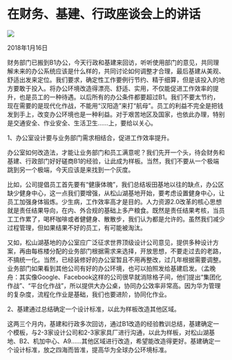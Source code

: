 # 在财务、基建、行政座谈会上的讲话
<img class="pv" src="https://api.visitor.plantree.me/visitor-badge/pv?namespace=plantree.me&key=renzhengfei-speeches/与财务基建行政座谈会上的讲话.md">



2018年1月16日



 财务部门已搬到B1办公，今天行政和基建来回访，听听使用部门的意见，共同理解未来的办公系统应该是什么样的，共同讨论如何调整才合理，最后基建从美观、舒适出发来定位。我们要求，确定性工作要例行节约、精于细算，但是该投入的地方要敢于投入。将办公环境改造得漂亮、舒适、实用，不仅能促进工作效率的提升，也是员工的一种待遇。以后所有的办公条件都要超过B1。我们不要太节约，现在需要的是现代化作战，不能用“汉阳造”来打“航母”。员工的利益不完全是把钱发到手上，改变办公环境也是一种利益。对于艰苦地区及国家，也依此办理，特别是交通安全、作业安全、生活卫生……上，要给以关心。

1、办公室设计要与业务部门需求相结合，促进工作效率提升。

办公室如何改造法，才能让业务部门和员工满意呢？我们先开一个头，待会财务和基建、行政部门好好磋商B1的经验，让此成为样板。当然，我们不要从一个极端跳到另一个极端，今天应该是来找到一个灰度。

比如，公司提倡员工首先要有“健康体魄”，我们总结坂田基地以往的缺点，办公区缺少健身中心，这一点我们要增强，从松山湖基地开始，要考虑设置健身中心，让员工加强身体锻炼。少生病，工作效率高才是目的。人力资源2.0改革的核心思想就是责任结果导向，在内、外合规的基础上多产粮食。既然是责任结果考核，当员工工作累了，喝杯咖啡或者健健身、散散步，我们认为都是允许的。虽然我们减少过程管理，但如果结果不好的员工，有可能被淘汰。

又如，松山湖基地的办公室应广泛征求世界顶级设计公司意见，提供多种设计方案，再由每栋楼分配的业务部门根据需求来选择，开放思想，不要走过去的老路，不搞统一化。当然，已经装修好的办公室暂且不用再整改，过几年根据需要调整。业务部门如果看到其他公司有好的办公环境，也可以拍照发给基建启发。（孟晚舟：其实像Google、Facebook这样的公司很早就消除格子间，他们提出“集团化作战”、“平台化作战”，所以提供大办公桌，协同办公效率非常高。因为华为管理的复杂度，流程化作业是基础，我们也要进阶，协同化作业。

2、基建通过总结确定一个设计标准，以此为样板改造其他区域。

这两三个月内，基建和行政多次回访，通过B1改造的经验教训总结，基建确定一个模板，与2-3家设计公司和2-3家家具厂进行沟通，以此为样板，对松山湖基地、B2、机加中心、A9……其他区域进行改造，希望能改造得更好。基建确定一个设计标准，放之四海而皆准，提高华为全球办公环境标准。
